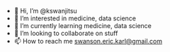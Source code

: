 - 👋 Hi, I’m @kswanjitsu
- 👀 I’m interested in medicine, data science
- 🌱 I’m currently learning medicine, data science
- 💞️ I’m looking to collaborate on stuff
- 📫 How to reach me swanson.eric.karl@gmail.com

<!---
kswanjitsu/kswanjitsu is a ✨ special ✨ repository because its `README.md` (this file) appears on your GitHub profile.
You can click the Preview link to take a look at your changes.
--->
